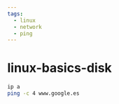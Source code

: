 ```yaml
---
tags:
  - linux
  - network
  - ping
---
```


# linux-basics-disk

```bash
ip a
ping -c 4 www.google.es
```

